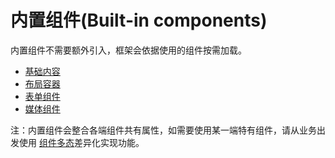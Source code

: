 # 内置组件(Built-in components)

内置组件不需要额外引入，框架会依据使用的组件按需加载。

- [基础内容](/component/base/content/view.html)
- [布局容器](/component/base/layout/scroller.html)
- [表单组件](/component/base/form/button.html)
- [媒体组件](/component/base/media/image.html)

注：内置组件会整合各端组件共有属性，如需要使用某一端特有组件，请从业务出发使用 [组件多态](/framework/polymorphism/component.html)差异化实现功能。
